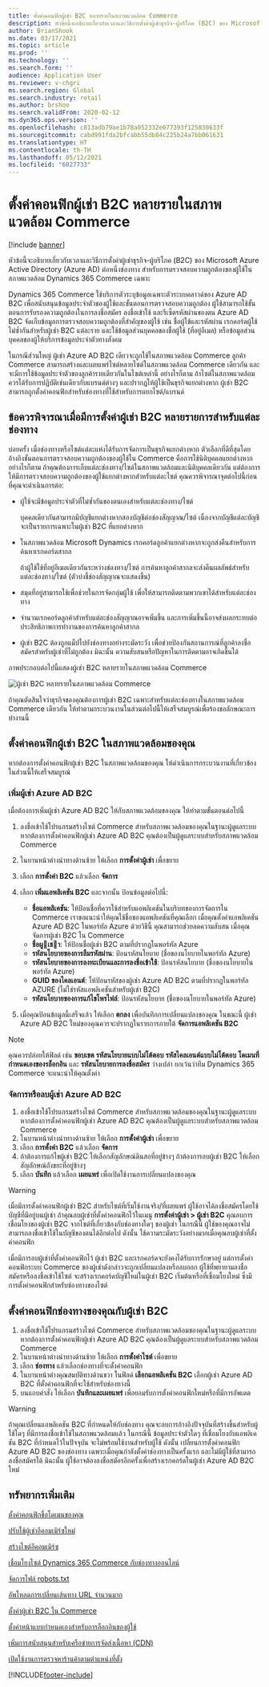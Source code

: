 ```yaml
---
title: ตั้งค่าคอนฟิกผู้เช่า B2C หลายรายในสภาพแวดล้อม Commerce
description: หัวข้อนี้จะอธิบายเกี่ยวกับเวลาและวิธีการตั้งค่าผู้เช่าธุรกิจ-ผู้บริโภค (B2C) ของ Microsoft Azure Active Directory (Azure AD) แบบหลายรายการต่อหนึ่งช่องทาง สำหรับการตรวจสอบความถูกต้องของผู้ใช้ในสภาพแวดล้อม Dynamics 365 Commerce เฉพาะ
author: BrianShook
ms.date: 03/17/2021
ms.topic: article
ms.prod: ''
ms.technology: ''
ms.search.form: ''
audience: Application User
ms.reviewer: v-chgri
ms.search.region: Global
ms.search.industry: retail
ms.author: brshoo
ms.search.validFrom: 2020-02-12
ms.dyn365.ops.version: ''
ms.openlocfilehash: c813adb79ae1b78a052332e077393f125830633f
ms.sourcegitcommit: cabd991fda2bfcabb55db84c225b24a7bb061631
ms.translationtype: HT
ms.contentlocale: th-TH
ms.lasthandoff: 05/12/2021
ms.locfileid: "6027733"
---
```

# <a name="configure-multiple-b2c-tenants-in-a-commerce-environment"></a>ตั้งค่าคอนฟิกผู้เช่า B2C หลายรายในสภาพแวดล้อม Commerce

[!include [banner](includes/banner.md)]

หัวข้อนี้จะอธิบายเกี่ยวกับเวลาและวิธีการตั้งค่าผู้เช่าธุรกิจ-ผู้บริโภค (B2C) ของ Microsoft Azure Active Directory (Azure AD) ต่อหนึ่งช่องทาง สำหรับการตรวจสอบความถูกต้องของผู้ใช้ในสภาพแวดล้อม Dynamics 365 Commerce เฉพาะ

Dynamics 365 Commerce ใช้บริการตัวระบุข้อมูลเฉพาะตัวระบบคลาวด์ของ Azure AD B2C เพื่อสนับสนุนข้อมูลประจำตัวของผู้ใช้และขั้นตอนการตรวจสอบความถูกต้อง ผู้ใช้สามารถใช้ขั้นตอนการรับรองความถูกต้องในการลงชื่อสมัคร ลงชื่อเข้าใช้ และรีเซ็ตรหัสผ่านของตน Azure AD B2C จัดเก็บข้อมูลการตรวจสอบความถูกต้องที่สำคัญของผู้ใช้ เช่น ชื่อผู้ใช้และรหัสผ่าน เรกคอร์ดผู้ใช้ไม่ซ้ำกันสำหรับผู้เช่า B2C แต่ละราย และใช้ข้อมูลส่วนบุคคลของชื่อผู้ใช้ (ที่อยู่อีเมล) หรือข้อมูลส่วนบุคคลของผู้ให้บริการข้อมูลประจำตัวทางสังคม

ในกรณีส่วนใหญ่ ผู้เช่า Azure AD B2C เดียวจะถูกใช้ในสภาพแวดล้อม Commerce ลูกค้า Commerce สามารถสร้างและเผยแพร่ไซต์หลายไซต์ในสภาพแวดล้อม Commerce เดียวกัน และจะมีการใช้ข้อมูลประจำตัวของลูกค้ารายเดียวกันในไซต์เหล่านี้ อย่างไรก็ตาม ถ้าไซต์ในสภาพแวดล้อมควรได้รับการปฏิบัติเช่นเดียวกับแบรนด์ต่างๆ และปรากฏให้ผู้ใช้เป็นธุรกิจแยกต่างหาก ผู้เช่า B2C สามารถถูกตั้งค่าคอนฟิกสำหรับช่องทางที่ใช้สำหรับการแยกไซต์/แบรนด์

## <a name="considerations-when-multiple-b2c-tenants-are-set-up-per-channel"></a>ข้อควรพิจารณาเมื่อมีการตั้งค่าผู้เช่า B2C หลายรายการสำหรับแต่ละช่องทาง

บ่อยครั้ง เมื่อช่องทางหรือไซต์แต่ละแห่งได้รับการจัดการเป็นธุรกิจแยกต่างหาก ตัวเลือกที่ดีที่สุดโดยอ้างอิงขั้นตอนการตรวจสอบความถูกต้องของผู้ใช้ใน Commerce คือการใช้นิติบุคคลแยกต่างหาก อย่างไรก็ตาม ถ้าคุณต้องการเก็บแต่ละช่องทาง/ไซต์ในสภาพแวดล้อมและนิติบุคคลเดียวกัน แต่ต้องการให้มีการตรวจสอบความถูกต้องของผู้ใช้แยกต่างหากสำหรับแต่ละไซต์ คุณควรพิจารณาจุดต่อไปนี้ก่อนที่คุณจะดำเนินการต่อ:

- ผู้ใช้จะมีข้อมูลประจำตัวที่ไม่ซ้ำกันของตนเองสำหรับแต่ละช่องทาง/ไซต์

    บุคคลเดียวกันสามารถมีบัญชีแยกต่างหากสองบัญชีต่อช่องสัญญาณ/ไซต์ เนื่องจากบัญชีแต่ละบัญชีจะเป็นรายการเฉพาะในผู้เช่า B2C ที่แยกต่างหาก

- ในสภาพแวดล้อม Microsoft Dynamics เรกคอร์ดลูกค้าแยกต่างหากจะถูกส่งคืนสำหรับการค้นหาเรกคอร์ดสากล

    ถ้าผู้ใช้ใช้ที่อยู่อีเมลเดียวกันระหว่างช่องทาง/ไซต์ การค้นหาลูกค้าสากลจะส่งคืนผลลัพธ์สำหรับแต่ละช่องทาง/ไซต์ (ตัวบ่งชี้ช่องสัญญาณจะแสดงขึ้น)

- สมุดที่อยู่สามารถใช้เพื่อช่วยในการจัดกลุ่มผู้ใช้ เพื่อให้สามารถติดตามพวกเขาได้สำหรับแต่ละช่องทาง
- จำนวนเรกคอร์ดลูกค้าสำหรับแต่ละช่องสัญญาณอาจเพิ่มขึ้น และการเพิ่มขึ้นนี้อาจส่งผลกระทบต่อประสิทธิภาพการทำงานของการค้นหาลูกค้าสากล
- ผู้เช่า B2C ต้องถูกแม็ปไปยังช่องทางอย่างระมัดระวัง เพื่อช่วยป้องกันสถานการณ์ที่ลูกค้าลงชื่อสมัครสำหรับผู้เช่าที่ไม่ถูกต้อง มิฉะนั้น ความสับสนหรือปัญหาในการติดตามอาจเกิดขึ้นได้

ภาพประกอบต่อไปนี้แสดงผู้เช่า B2C หลายรายในสภาพแวดล้อม Commerce

![ผู้เช่า B2C หลายรายในสภาพแวดล้อม Commerce](media/MultiB2C_In_Environment.png)

ถ้าคุณตัดสินใจว่าธุรกิจของคุณต้องการผู้เช่า B2C เฉพาะสำหรับแต่ละช่องทางในสภาพแวดล้อม Commerce เดียวกัน ให้ทำตามกระบวนงานในส่วนต่อไปนี้ให้เสร็จสมบูรณ์เพื่อร้องขอลักษณะการทำงานนี้

## <a name="configure-b2c-tenants-in-your-environment"></a>ตั้งค่าคอนฟิกผู้เช่า B2C ในสภาพแวดล้อมของคุณ

หากต้องการตั้งค่าคอนฟิกผู้เช่า B2C ในสภาพแวดล้อมของคุณ ให้ดำเนินการกระบวนงานที่เกี่ยวข้องในส่วนนี้ให้เสร็จสมบูรณ์

### <a name="add-an-azure-ad-b2c-tenant"></a>เพิ่มผู้เช่า Azure AD B2C

เมื่อต้องการเพิ่มผู้เช่า Azure AD B2C ให้กับสภาพแวดล้อมของคุณ ให้ทำตามขั้นตอนต่อไปนี้

1. ลงชื่อเข้าใช้โปรแกรมสร้างไซต์ Commerce สำหรับสภาพแวดล้อมของคุณในฐานะผู้ดูแลระบบ หากต้องการตั้งค่าคอนฟิกผู้เช่า Azure AD B2C คุณต้องเป็นผู้ดูแลระบบสำหรับสภาพแวดล้อม Commerce
1. ในบานหน้าต่างนำทางด้านซ้าย ให้เลือก **การตั้งค่าผู้เช่า** เพื่อขยาย
1. เลือก **การตั้งค่า B2C** แล้วเลือก **จัดการ**
1. เลือก **เพิ่มแอพลิเคชัน B2C** และจากนั้น ป้อนข้อมูลต่อไปนี้:

    - **ชื่อแอพลิเคชัน**: ให้ป้อนชื่อที่ควรใช้สำหรับแอพลิเคชันในบริบทของการจัดการใน Commerce เราขอแนะนำให้คุณใช้ชื่อของแอพลิเคชันที่คุณเลือก เมื่อคุณตั้งค่าแอพลิเคชัน Azure AD B2C ในพอร์ทัล Azure ด้วยวิธีนี้ คุณสามารถช่วยลดความสับสน เมื่อคุณจัดการผู้เช่า B2C ใน Commerce
    - **ชื่อผูเชา**: ให้ป้อนชื่อผู้เช่า B2C ตามที่ปรากฏในพอร์ทัล Azure
    - **รหัสนโยบายของการลืมรหัสผ่าน**: ป้อนรหัสนโยบาย (ชื่อของนโยบายในพอร์ทัล Azure)
    - **รหัสนโยบายของการลงทะเบียนและการลงชื่อเข้าใช้**: ป้อนรหัสนโยบาย (ชื่อของนโยบายในพอร์ทัล Azure)
    - **GUID ของไคลเอนต์**: ให้ป้อนรหัสของผู้เช่า Azure AD B2C ตามที่ปรากฏในพอร์ทัล AZURE (ไม่ใช่รหัสแอพลิเคชันสำหรับผู้เช่า B2C)
    - **รหัสนโยบายของการแก้ไขโพรไฟล์**: ป้อนรหัสนโยบาย (ชื่อของนโยบายในพอร์ทัล Azure)

1. เมื่อคุณป้อนข้อมูลนี้เสร็จแล้ว ให้เลือก **ตกลง** เพื่อบันทึกการเปลี่ยนแปลงของคุณ ในขณะนี้ ผู้เช่า Azure AD B2C ใหม่ของคุณควรจะปรากฏในรายการภายใต้ **จัดการแอพลิเคชัน B2C**

> [!NOTE]
> คุณควรปล่อยให้ฟิลด์ เช่น **ขอบเขต** **รหัสนโยบายแบบไม่โต้ตอบ** **รหัสไคลเอนต์แบบไม่โต้ตอบ** **โดเมนที่กำหนดเองของรล็อกอิน** และ **รหัสนโยบายการลงชื่อสมัคร** ว่างเปล่า ยกเว้นว่าทีม Dynamics 365 Commerce จะแนะนำให้คุณตั้งค่า


### <a name="manage-or-delete-an-azure-ad-b2c-tenant"></a>จัดการหรือลบผู้เช่า Azure AD B2C

1. ลงชื่อเข้าใช้โปรแกรมสร้างไซต์ Commerce สำหรับสภาพแวดล้อมของคุณในฐานะผู้ดูแลระบบ หากต้องการตั้งค่าคอนฟิกผู้เช่า Azure AD B2C คุณต้องเป็นผู้ดูแลระบบสำหรับสภาพแวดล้อม Commerce
1. ในบานหน้าต่างนำทางด้านซ้าย ให้เลือก **การตั้งค่าผู้เช่า** เพื่อขยาย
1. เลือก **การตั้งค่า B2C** แล้วเลือก **จัดการ**
1. ถ้าต้องการแก้ไขผู้เช่า B2C ให้เลือกสัญลักษณ์ดินสอที่อยู่ข้างๆ ถ้าต้องการลบผู้เช่า B2C ให้เลือกสัญลักษณ์ถังขยะที่อยู่ข้างๆ
1. เลือก **บันทึก** แล้วเลือก **เผยแพร่** เพื่อเปิดใช้งานการเปลี่ยนแปลงของคุณ

> [!WARNING]
> เมื่อมีการตั้งค่าคอนฟิกผู้เช่า B2C สำหรับไซต์ที่เริ่มใช้งานจริง/ที่เผยแพร่ ผู้ใช้อาจได้ลงชื่อสมัครโดยใช้บัญชีที่มีอยู่บนผู้เช่า ถ้าคุณลบผู้เช่าที่ตั้งค่าคอนฟิกไว้ในเมนู **การตั้งค่าผู้เช่า \> ผู้เช่า B2C** คุณลบการเชื่อมโยงของผู้เช่า B2C จากไซต์ที่เกี่ยวข้องกับช่องทางใดๆ ของผู้เช่า ในกรณีนี้ ผู้ใช้ของคุณอาจไม่สามารถลงชื่อเข้าใช้ในบัญชีของตนได้อีกต่อไป ดังนั้น ใช้ความระมัดระวังอย่างมากเมื่อคุณลบผู้เช่าที่ตั้งค่าคอนฟิก
>
> เมื่อมีการลบผู้เช่าที่ตั้งค่าคอนฟิกไว้ ผู้เช่า B2C และเรกคอร์ดจะยังคงได้รับการรักษาอยู่ แต่การตั้งค่าคอนฟิกระบบ Commerce ของผู้เช่าดังกล่าวจะถูกเปลี่ยนแปลงหรือลบออก ผู้ใช้ที่พยายามลงชื่อสมัครหรือลงชื่อเข้าใช้ไซต์ จะสร้างเรกคอร์ดบัญชีใหม่ในผู้เช่า B2C เริ่มต้นหรือที่เชื่อมโยงใหม่ ซึ่งมีการตั้งค่าคอนฟิกสำหรับช่องทางของไซต์

## <a name="configure-your-channel-with-a-b2c-tenant"></a>ตั้งค่าคอนฟิกช่องทางของคุณกับผู้เช่า B2C

1. ลงชื่อเข้าใช้โปรแกรมสร้างไซต์ Commerce สำหรับสภาพแวดล้อมของคุณในฐานะผู้ดูแลระบบ หากต้องการตั้งค่าคอนฟิกผู้เช่า Azure AD B2C คุณต้องเป็นผู้ดูแลระบบสำหรับสภาพแวดล้อม Commerce
1. ในบานหน้าต่างนำทางด้านซ้าย ให้เลือก **การตั้งค่าไซต์** เพื่อขยาย
1. เลือก **ช่องทาง** แล้วเลือกช่องทางที่จะตั้งค่าคอนฟิก
1. ในบานหน้าต่างคุณสมบัติทางด้านขวา ในฟิลด์ **เลือกแอพลิเคชัน B2C** เลือกผู้เช่า Azure AD B2C ที่ตั้งค่าคอนฟิกที่จะใช้สำหรับช่องทางนี้
1. บนแถบคำสั่ง ให้เลือก **บันทึกและเผยแพร่** เพื่อยอมรับการตั้งค่าคอนฟิกใหม่หรือที่มีการอัพเดต

> [!WARNING]
> ถ้าคุณเปลี่ยนแอพลิเคชัน B2C ที่กำหนดให้กับช่องทาง คุณจะลบการอ้างอิงปัจจุบันที่สร้างขึ้นสำหรับผู้ใช้ใดๆ ที่มีการลงชื่อเข้าใช้ในสภาพแวดล้อมแล้ว ในกรณีนี้ ข้อมูลประจำตัวใดๆ ที่เชื่อมโยงกับแอพลิเคชัน B2C ที่กำหนดไว้ในปัจจุบัน จะไม่พร้อมใช้งานสำหรับผู้ใช้ ดังนั้น เปลี่ยนการตั้งค่าคอนฟิก Azure AD B2C ของช่องทาง เฉพาะเมื่อคุณกำลังตั้งค่าช่องทางเป็นครั้งแรก และไม่มีผู้ใช้ที่สามารถลงชื่อสมัครได้ มิฉะนั้น ผู้ใช้อาจต้องลงชื่อสมัครอีกครั้งเพื่อสร้างเรกคอร์ดในผู้เช่า Azure AD B2C ใหม่
## <a name="additional-resources"></a>ทรัพยากรเพิ่มเติม

[ตั้งค่าคอนฟิกชื่อโดเมนของคุณ](configure-your-domain-name.md)

[ปรับใช้ผู้เช่าอีคอมเมิร์ซใหม่](deploy-ecommerce-site.md)

[สร้างไซต์อีคอมเมิร์ซ](create-ecommerce-site.md)

[เชื่อมโยงไซต์ Dynamics 365 Commerce กับช่องทางออนไลน์](associate-site-online-store.md)

[จัดการไฟล์ robots.txt](manage-robots-txt-files.md)

[อัพโหลดการเปลี่ยนเส้นทาง URL จำนวนมาก](upload-bulk-redirects.md)

[ตั้งค่าผู้เช่า B2C ใน Commerce](set-up-B2C-tenant.md)

[ตั้งค่าหน้าแบบกำหนดเองสำหรับการล็อกอินของผู้ใช้](custom-pages-user-logins.md)

[เพิ่มการสนับสนุนสำหรับเครือข่ายการจัดส่งเนื้อหา (CDN)](add-cdn-support.md)

[เปิดใช้งานการตรวจหาร้านค้าตามตำแหน่งที่ตั้ง](enable-store-detection.md)


[!INCLUDE[footer-include](../includes/footer-banner.md)]
